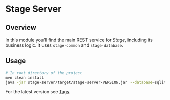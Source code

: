 # Stage Server

## Overview

In this module you'll find the main REST service for *Stage*, including its
business logic. It uses `stage-common` and `stage-database`.

## Usage

```bash
# In root directory of the project
mvn clean install
java -jar stage-server/target/stage-server-VERSION.jar --database=sqlite
```

For the latest version see [Tags](https://github.com/ready-4-stage/stage/tags).
